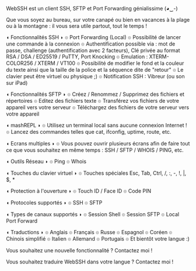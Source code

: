 WebSSH est un client SSH, SFTP et Port Forwarding génialissime (◕‿-)

Que vous soyez au bureau, sur votre canapé ou bien en vacances à la plage ou à la montagne : il vous sera utile partout, tout le temps !

◖ Fonctionnalités SSH ◗
๏ Port Forwarding (Local)
๏ Possibilité de lancer une commande à la connexion
๏ Authentification possible via : mot de passe, challenge (authentification avec 2 facteurs), Clé privée au format RSA / DSA / ED25519 / PuTTY, Port Knocking
๏ Emulation : XTERM-COLOR256 / XTERM / VT100
๏ Possibilité de modifier le fond et la couleur du texte ainsi que la taille de la police et la séquence dite de "retour"
๏ Le clavier peut être virtuel ou physique ;)
๏ Notification SSH : Vibreur (ou son sur iPad)

◖ Fonctionnalités SFTP  ◗
๏ Créez / Renommez / Supprimez des fichiers et répertoires
๏ Editez des fichiers texte
๏ Transférez vos fichiers de votre appareil vers votre serveur
๏ Téléchargez des fichiers de votre serveur vers votre appareil

◖ mashREPL ◗
๏ Utilisez un terminal local sans aucune connexion Internet !
๏ Lancez des commandes telles que cat, ifconfig, uptime, route, etc.

◖ Ecrans multiples ◗
๏ Vous pouvez ouvrir plusieurs écrans afin de faire tout ce que vous souhaitez en même temps : SSH / SFTP / WHOIS / PING, etc.

◖ Outils Réseau ◗
๏ Ping
๏ Whois

◖ Touches du clavier virtuel ◗
๏ Touches spéciales Esc, Tab, Ctrl, /, :, -, !, |, $, *

◖ Protection à l'ouverture ◗
๏ Touch ID / Face ID
๏ Code PIN

◖ Protocoles supportés ◗
๏ SSH
๏ SFTP

◖ Types de canaux supportés ◗
๏ Session Shell
๏ Session SFTP
๏ Local Port Forward

◖ Traductions ◗
๏ Anglais
๏ Français
๏ Russe
๏ Espagnol
๏ Coréen
๏ Chinois simplifié
๏ Italien
๏ Allemand
๏ Portugais
๏ Et bientôt votre langue :)

Vous souhaitez une nouvelle fonctionnalité ? Contactez moi !

Vous souhaitez traduire WebSSH dans votre langue ? Contactez moi !